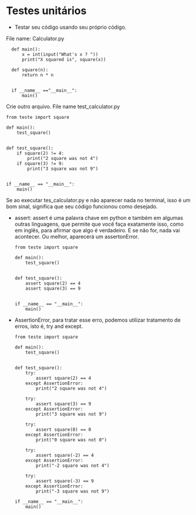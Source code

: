 # Testes unitários
* Testar seu código usando seu próprio código.

File name: Calculator.py

      def main():
          x = int(input("What's x ? "))
          print("X squared is", square(x))

      def square(n):
          return n * n


      if __name__ =="__main__":
          main()

Crie outro arquivo. File name test_calculator.py

    from teste import square

    def main():
        test_square()


    def test_square():
        if square(2) != 4:
            print("2 square was not 4")
        if square(3) != 9:
            print("3 square was not 9")


    if __name__ == "__main__":
        main()

Se ao executar tes_calculator.py e não aparecer nada no terminal, isso é um bom sinal, significa que seu código funcionou como desejado.

* assert: assert é uma palavra chave em python e também em algumas outras linguagens,
 que permite que você faça exatamente isso, como em inglês, para afirmar que algo é verdadeiro.
 E se não for, nada vai acontecer. Ou melhor, aparecerá um assertonError.

      from teste import square

      def main():
          test_square()


      def test_square():
          assert square(2) == 4
          assert square(3) == 9


      if __name__ == "__main__":
          main()

* AssertionError, para tratar esse erro, podemos utilizar tratamento de erros, isto é, try and except.

      from teste import square

      def main():
          test_square()


      def test_square():
          try:
              assert square(2) == 4
          except AssertionError:
              print("2 square was not 4")
  
          try:
              assert square(3) == 9
          except AssertionError:
              print("3 square was not 9")
  
          try:
              assert square(0) == 0
          except AssertionError:
              print("0 square was not 0")

          try:
              assert square(-2) == 4
          except AssertionError:
              print("-2 square was not 4")
  
          try:
              assert square(-3) == 9
          except AssertionError:
              print("-3 square was not 9")

      if __name__ == "__main__":
          main()

  

